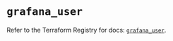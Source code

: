 # `grafana_user`

Refer to the Terraform Registry for docs: [`grafana_user`](https://registry.terraform.io/providers/grafana/grafana/3.15.3/docs/resources/user).
